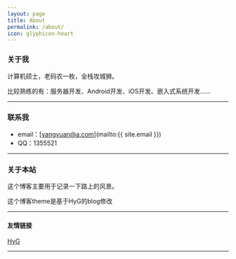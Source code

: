 ```yaml
---
layout: page
title: About
permalink: /about/
icon: glyphicon-heart
---
```


### 关于我

计算机硕士，老码农一枚，全栈攻城狮。

比较熟练的有：服务器开发、Android开发、iOS开发、嵌入式系统开发......

---

### 联系我

* email：[yangyuan@a.com](mailto:{{ site.email }})
* QQ：1355521

---

### 关于本站   

这个博客主要用于记录一下路上的风景。

这个博客theme是基于HyG的blog修改

---

#### 友情链接

[HyG](http://gaohaoyang.github.io/) 

---

